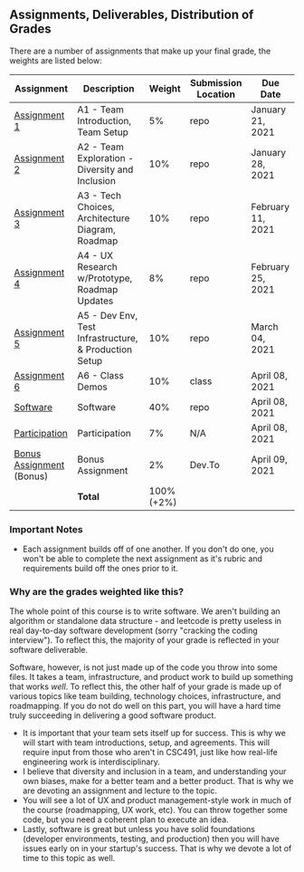 Assignments, Deliverables, Distribution of Grades
---

There are a number of assignments that make up your final grade, the weights are listed below:

<!-- OVERVIEW START -->


| Assignment | Description | Weight | Submission Location | Due Date |
| --- | --- | --- | --- | --- |
| [Assignment 1](../assignments/a1.md)  | A1 - Team Introduction, Team Setup | 5% | repo | January 21, 2021 |
| [Assignment 2](../assignments/a2.md)  | A2 - Team Exploration - Diversity and Inclusion | 10% | repo | January 28, 2021 |
| [Assignment 3](../assignments/a3.md)  | A3 - Tech Choices, Architecture Diagram, Roadmap | 10% | repo | February 11, 2021 |
| [Assignment 4](../assignments/a4.md)  | A4 - UX Research w/Prototype, Roadmap Updates | 8% | repo | February 25, 2021 |
| [Assignment 5](../assignments/a5.md)  | A5 - Dev Env, Test Infrastructure, & Production Setup | 10% | repo | March 04, 2021 |
| [Assignment 6](../assignments/a6.md)  | A6 - Class Demos | 10% | class | April 08, 2021 |
| [Software](../assignments/a7.md)  | Software | 40% | repo | April 08, 2021 |
| [Participation](../assignments/participation.md)  | Participation | 7% | N/A | April 08, 2021 |
| [Bonus Assignment](../assignments/bonus.md) (Bonus) | Bonus Assignment | 2% | Dev.To | April 09, 2021 |
| | **Total** | 100% (+2%) | | |

<!-- OVERVIEW END -->

### Important Notes

- Each assignment builds off of one another. If you don't do one, you won't be able to complete the next assignment as it's rubric and requirements build off the ones prior to it.
### Why are the grades weighted like this?

The whole point of this course is to write software. We aren't building an algorithm or standalone data structure - and leetcode is pretty useless in real day-to-day software development (sorry "cracking the coding interview"). To reflect this, the majority of your grade is reflected in your software deliverable.

Software, however, is not just made up of the code you throw into some files. It takes a team, infrastructure, and product work to build up something that works _well_. To reflect this, the other half of your grade is made up of various topics like team building, technology choices, infrastructure, and roadmapping. If you do not do well on this part, you will have a hard time truly succeeding in delivering a good software product.

- It is important that your team sets itself up for success. This is why we will start with team introductions, setup, and agreements. This will require input from those who aren't in CSC491, just like how real-life engineering work is interdisciplinary.
- I believe that diversity and inclusion in a team, and understanding your own biases, make for a better team and a better product. That is why we are devoting an assignment and lecture to the topic.
- You will see a lot of UX and product management-style work in much of the course (roadmapping, UX work, etc). You can throw together some code, but you need a coherent plan to execute an idea.
- Lastly, software is great but unless you have solid foundations (developer environments, testing, and production) then you will have issues early on in your startup's success. That is why we devote a lot of time to this topic as well.
